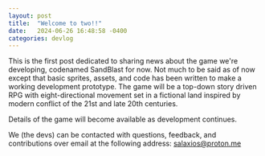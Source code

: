 ```yaml
---
layout: post
title:  "Welcome to two!!"
date:   2024-06-26 16:48:58 -0400
categories: devlog
---
```

This is the first post dedicated to sharing news about the game we're developing, codenamed SandBlast for now. Not much to be said as of now except that basic sprites, assets, and code has been written to make a working development prototype. The game will be a top-down story driven RPG with eight-directional movement set in a fictional land inspired by modern conflict of the 21st and late 20th centuries.

Details of the game will become available as development continues.

We (the devs) can be contacted with questions, feedback, and contributions over email at the following address:
[salaxios@proton.me](mailto:salaxios@proton.me)